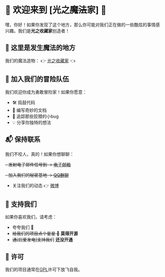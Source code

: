 # 🚀 欢迎来到 [光之~~魔法~~家] 🚀
嘿，你好！如果你发现了这个地方，那么你可能对我们正在做的一些酷炫的事情感兴趣。我们是**光之收藏家**创造者！

## 🌟 这里是发生魔法的地方
我们的魔法造物： 👉 [光之收藏家](https://www.ffxivsc.cn) 👈

## 🤝 加入我们的冒险队伍
我们欢迎你成为勇敢冒险家！如果你愿意：
- 🛠️ 捣鼓代码
- 📖 编写奇妙的文档
- 🐛 追踪那些狡猾的小bug
- 💡 分享你独特的想法

## 📬 保持联系
我们不咬人，真的！如果你想聊聊：

~~- 发射电子邮件信号到 -> [电子邮箱]()~~

~~- 加入我们的秘密基地 -> [QQ群聊]()~~

- 关注我们的动态 👉 [微博](https://weibo.com/ffxivcollector)

## 💖 支持我们
如果你喜欢我们，请考虑：
- 夸夸我们 🥰
- ~~给我们的项目点个星星 🌟~~ **莫得开源**
- ~~通过[爱发电]支持我们~~ **还没开通**

## 📜 许可
我们的项目通常在[GPL](https://www.gnu.org/licenses/gpl-3.0.html)许可下放飞自我。